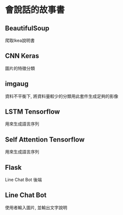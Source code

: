 # 會說話的故事書
## BeautifulSoup
爬取Ikea說明書
## CNN Keras
圖片的特徵分類
## imgaug
資料不平衡下, 將資料量較少的分類用此套件生成足夠的影像
## LSTM Tensorflow
用來生成語言序列
## Self Attention Tensorflow
用來生成語言序列
## Flask
Line Chat Bot 後端
## Line Chat Bot
使用者輸入圖片, 並輸出文字說明
